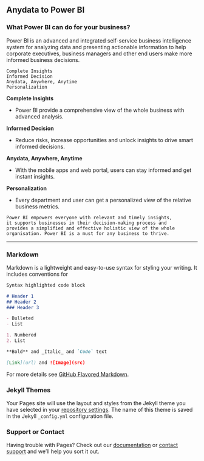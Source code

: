 ## Anydata to Power BI

### What Power BI can do for your business?
Power BI is an advanced and integrated self-service business intelligence system for analyzing data and presenting actionable information to help corporate executives, business managers and other end users make more informed business decisions.

```
Complete Insights
Informed Decision
Anydata, Anywhere, Anytime
Personalization
```

**Complete Insights**
- Power BI provide a comprehensive view of the whole business with advanced analysis.

**Informed Decision**
- Reduce risks, increase opportunities and unlock insights to drive smart informed decisions.

**Anydata, Anywhere, Anytime**
- With the mobile apps and web portal, users can stay informed and get instant insights.

**Personalization**
- Every department and user can get a personalized view of the relative business metrics.

```
Power BI empowers everyone with relevant and timely insights, 
it supports businesses in their decision-making process and 
provides a simplified and effective holistic view of the whole 
organisation. Power BI is a must for any business to thrive.
```

----


### Markdown

Markdown is a lightweight and easy-to-use syntax for styling your writing. It includes conventions for

```markdown
Syntax highlighted code block

# Header 1
## Header 2
### Header 3

- Bulleted
- List

1. Numbered
2. List

**Bold** and _Italic_ and `Code` text

[Link](url) and ![Image](src)
```

For more details see [GitHub Flavored Markdown](https://guides.github.com/features/mastering-markdown/).

### Jekyll Themes

Your Pages site will use the layout and styles from the Jekyll theme you have selected in your [repository settings](https://github.com/NajiElKotob/powerbi/settings). The name of this theme is saved in the Jekyll `_config.yml` configuration file.

### Support or Contact

Having trouble with Pages? Check out our [documentation](https://help.github.com/categories/github-pages-basics/) or [contact support](https://github.com/contact) and we’ll help you sort it out.
